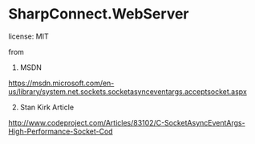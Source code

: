 # SharpConnect.WebServer
license: MIT

from 

1) MSDN 

https://msdn.microsoft.com/en-us/library/system.net.sockets.socketasynceventargs.acceptsocket.aspx

2) Stan Kirk Article

http://www.codeproject.com/Articles/83102/C-SocketAsyncEventArgs-High-Performance-Socket-Cod



